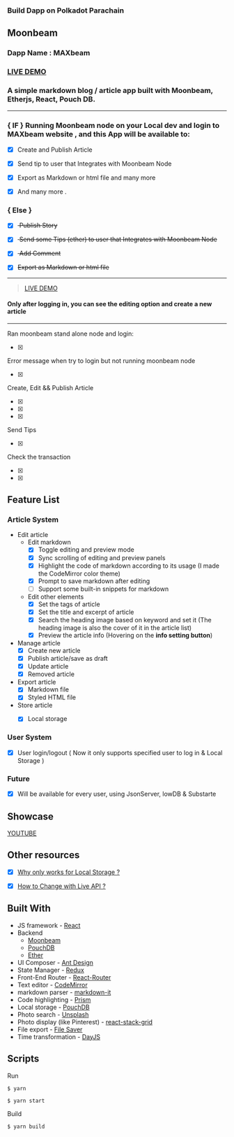 

### Build Dapp on Polkadot Parachain

## Moonbeam 

### Dapp Name : MAXbeam

### [LIVE DEMO](https://maxbeam-app.web.app/)

### A simple markdown blog / article app built with Moonbeam, Etherjs, React, Pouch DB.
---


### { IF } Running Moonbeam node on your Local dev and login to MAXbeam website , and this App will be available to:

- [x] Create and Publish Article 

- [x] Send tip  to user that Integrates with  Moonbeam Node  

- [x] Export as Markdown or html file and many more 

- [x] And many more .

### { Else }
- [x] <del> Publish Story </del> 

- [x] <del> Send some Tips (ether) to user that Integrates with  Moonbeam Node  </del> 

- [x] <del> Add Comment  </del> 

- [x] <del>Export as Markdown or html file </del> 
---

> [LIVE DEMO](https://maxbeam-app.web.app/)


####  Only after logging in, you can see the editing option and create a new article
---
Ran moonbeam stand alone node and login: 
- [x] <img src ="">

Error message  when try to login but not running moonbeam node
- [x] <img src ="">

Create, Edit && Publish Article
- [x] <img src ="">
- [x] <img src ="">
- [x] <img src ="">

Send Tips 
- [x] <img src ="">

Check the transaction
- [x] <img src ="">
- [x] <img src ="">


## Feature List

### Article System

- Edit article
  - Edit markdown
    - [x] Toggle editing and preview mode
    - [x] Sync scrolling of editing and preview panels
    - [x] Highlight the code of markdown according to its usage (I made the CodeMirror color theme)
    - [x] Prompt to save markdown after editing
    - [ ] Support some built-in snippets for markdown
  - Edit other elements
    - [x] Set the tags of article
    - [x] Set the title and excerpt of article
    - [x] Search the heading image based on keyword and set it (The heading image is also the cover of it in the article list)
    - [x] Preview the article info (Hovering on the **info setting button**)
- Manage article
  - [x] Create new article
  - [x] Publish article/save as draft
  - [x] Update article
  - [x] Removed article
- Export article
  - [x] Markdown file
  - [x] Styled HTML file
- Store article
  - [x] Local storage


### User System

- [x] User login/logout ( Now it only supports specified user to log in & Local Storage )

### Future

- [x] Will be available for every user, using JsonServer, lowDB & Substarte


## Showcase 

[YOUTUBE](#)


## Other resources

- [x] [Why only works for Local Storage ?](#)

- [x] [How to Change with Live API ?](#)

## Built With

- JS framework - [React](https://github.com/facebook/react/)
- Backend
   - [Moonbeam](https://docs.moonbeam.network/)
   - [PouchDB](https://github.com/pouchdb/pouchdb/)
   - [Ether](https://docs.ethers.io/)
- UI Composer - [Ant Design](https://github.com/ant-design/ant-design/)
- State Manager - [Redux](https://github.com/reactjs/redux/)
- Front-End Router - [React-Router](https://github.com/ReactTraining/react-router)
- Text editor - [CodeMirror](https://github.com/codemirror/CodeMirror/)
- markdown parser - [markdown-it](https://github.com/markdown-it/markdown-it/)
- Code highlighting - [Prism](https://github.com/PrismJS/prism/)
- Local storage - [PouchDB](https://github.com/pouchdb/pouchdb/)
- Photo search - [Unsplash](https://github.com/unsplash/unsplash-js)
- Photo display (like Pinterest) - [react-stack-grid](https://github.com/tsuyoshiwada/react-stack-grid)
- File export - [File Saver](https://github.com/eligrey/FileSaver.js/)
- Time transformation - [DayJS](https://github.com/iamkun/dayjs)

## Scripts

Run

```
$ yarn 

$ yarn start
```

Build

```
$ yarn build
```
